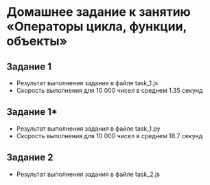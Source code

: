 # Домашнее задание к занятию «Операторы цикла, функции, объекты»
## Задание 1
- Результат выполнения задания в файле task_1.js
- Скорость выполнения для 10 000 чисел в среднем 1.35 секунд
## Задание 1*
- Результат выполнения задания в файле task_1.py
- Скорость выполнения для 10 000 чисел в среднем 18.7 секунд
## Задание 2
- Результат выполнения задания в файле task_2.js